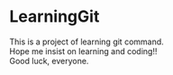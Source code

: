 # LearningGit
This is a project of learning git command.  
Hope me insist on learning and coding!!  
Good luck, everyone.